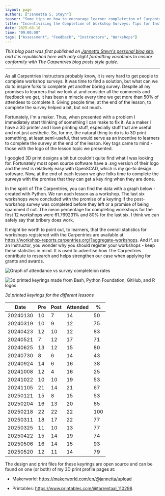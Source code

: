 ```yaml
---  
layout: page  
authors: ["Jannetta S. Steyn"]  
teaser: "Some tips on how to encourage learner completetion of Carpentries workshop surveys."  
title: "Incentivising the Completion of Workshop Surveys: Tips for Instructors"  
date: 2025-08-18  
time: "09:00:00"  
tags: ["Assessment", "Feedback", "Instructors", "Workshops"]  
---
```

_This blog post was first published on [Jannetta Steyn's personal blog site](https://hackmd.io/MA8b7C0KS9utV-Ca6KQsPQ?view), and  it is republished here with only slight formatting variations to ensure conformity with The Carpentries blog posts style guide._

---
As all Carpentries Instructors probably know, it is very hard to get people to complete workshop surveys. It was time to find a solution, but what can we do to inspire folks to complete yet another boring survey. Despite all my promises to learners that we look at and consider all the comments and feedback we get, it has been a miracle every time we get more than 50% of attendees to complete it. Giving people time, at the end of the lesson, to complete the survey helped a bit, but not much.

Fortunately, I'm a maker. Thus, when presented with a problem I immediately start thinking of something I can make to fix it. As a maker I have a 3D printer and I love printing stuff, especially stuff that are useful and not just aesthetic. So, for me, the natural thing to do is to 3D print something, at least semi-useful, that would serve as an incentive to learners to complete the survey at the end of the lesson. Key tags came to mind - those with the logo of the lesson topic we presented.

I googled 3D print designs a bit but couldn't quite find what I was looking for. Fortunately most open source software have a .svg version of their logo and the rest is relatively easy with OpenSCAD, which is my go-to design software. Now, at the end of each lesson we give folks time to complete the surveys with the promise that they can get a key ring when they are done.

In the spirit of The Carpentries, you can find the data with a graph below - created with Python. We run each lesson as a workshop. The last six workshops were concluded with the promise of a keyring if the post-workshop survey was completed before they left or a promise of being spammed if not. The mean percentage for completing workshops for the first 12 workshops were 61.769231% and 80% for the last six. I think we can safely say that bribery does work.

It might be worth to point out, to learners, that the overall statistics for workshops registered with the Carpentries are available at https://workshop-reports.carpentries.org/?aggregate-workshops. And if, as an Instructor, you wonder why you should register your workshops - keep these statistics in mind. It is used to advertise how The Carpentries contribute to research and helps strengthen our case when applying for grants and awards.

![Graph of attendance vs survey completeion rates](/blog/2025/08/completed-surveys.svg)


![3d printed keyrings made from Bash, Python Foundation, GitHub, and R logos](/blog/2025/08/icons-image.jpg)

_3d printed keyrings for the different lessons_

|Date|Pre|Post|Attended|%|
|---|---|---|---|---|
|20240130|10|7|14|50|
|20240319|10|9|12|75|
|20240423|12|10|12|83|
|20240521|7|12|17|71|
|20240625|13|12|15|80|
|20240730|8|6|14|43|
|20240924|14|6|16|38|
|20241008|12|4|16|25|
|20241022|10|10|19|53|
|20241105|21|14|21|67|
|20250121|15|8|15|53|
|20250204|16|13|20|65|
|20250218|22|22|22|100|
|20250311|18|17|22|77|
|20250325|11|10|13|77|
|20250422|15|14|19|74|
|20250506|16|14|15|93|
|20250520|12|11|14|79|

The design and print files for these keyrings are open source and can be found on one (or both) of my 3D print profile pages at:
- Makerworld: https://makerworld.com/en/@jannetta/upload

- Printables: https://www.printables.com/@tarrentaal_110298.
